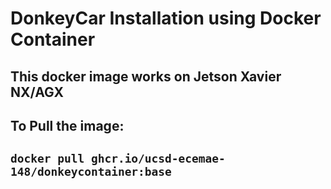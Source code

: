 # DonkeyCar Installation using Docker Container

## This docker image works on Jetson Xavier NX/AGX

## To Pull the image: 
## ```docker pull ghcr.io/ucsd-ecemae-148/donkeycontainer:base```

